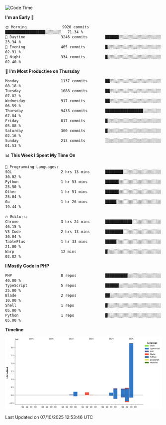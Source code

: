 <!--START_SECTION:waka-->
![Code Time](http://img.shields.io/badge/Code%20Time-4%2C265%20hrs%2035%20mins-blue)

**I'm an Early 🐤** 

```text
🌞 Morning                9920 commits        ██████████████████░░░░░░░   71.34 % 
🌆 Daytime                3246 commits        ██████░░░░░░░░░░░░░░░░░░░   23.34 % 
🌃 Evening                405 commits         █░░░░░░░░░░░░░░░░░░░░░░░░   02.91 % 
🌙 Night                  334 commits         █░░░░░░░░░░░░░░░░░░░░░░░░   02.40 % 
```
📅 **I'm Most Productive on Thursday** 

```text
Monday                   1137 commits        ██░░░░░░░░░░░░░░░░░░░░░░░   08.18 % 
Tuesday                  1088 commits        ██░░░░░░░░░░░░░░░░░░░░░░░   07.82 % 
Wednesday                917 commits         ██░░░░░░░░░░░░░░░░░░░░░░░   06.59 % 
Thursday                 9433 commits        █████████████████░░░░░░░░   67.84 % 
Friday                   817 commits         █░░░░░░░░░░░░░░░░░░░░░░░░   05.88 % 
Saturday                 300 commits         █░░░░░░░░░░░░░░░░░░░░░░░░   02.16 % 
Sunday                   213 commits         ░░░░░░░░░░░░░░░░░░░░░░░░░   01.53 % 
```


📊 **This Week I Spent My Time On** 

```text
💬 Programming Languages: 
SQL                      2 hrs 13 mins       ████████░░░░░░░░░░░░░░░░░   30.02 % 
Python                   1 hr 53 mins        ██████░░░░░░░░░░░░░░░░░░░   25.50 % 
Other                    1 hr 51 mins        ██████░░░░░░░░░░░░░░░░░░░   25.04 % 
Go                       1 hr 26 mins        █████░░░░░░░░░░░░░░░░░░░░   19.44 % 

🔥 Editors: 
Chrome                   3 hrs 24 mins       ████████████░░░░░░░░░░░░░   46.15 % 
VS Code                  2 hrs 13 mins       ████████░░░░░░░░░░░░░░░░░   30.04 % 
TablePlus                1 hr 33 mins        █████░░░░░░░░░░░░░░░░░░░░   21.00 % 
Warp                     12 mins             █░░░░░░░░░░░░░░░░░░░░░░░░   02.82 % 
```

**I Mostly Code in PHP** 

```text
PHP                      8 repos             ██████████░░░░░░░░░░░░░░░   40.00 % 
TypeScript               5 repos             ██████░░░░░░░░░░░░░░░░░░░   25.00 % 
Blade                    2 repos             ██░░░░░░░░░░░░░░░░░░░░░░░   10.00 % 
Shell                    1 repo              █░░░░░░░░░░░░░░░░░░░░░░░░   05.00 % 
Python                   1 repo              █░░░░░░░░░░░░░░░░░░░░░░░░   05.00 % 
```



**Timeline**

![Lines of Code chart](https://raw.githubusercontent.com/abrahamgreyson/abrahamgreyson/main/assets/bar_graph.png)


 Last Updated on 07/10/2025 12:53:46 UTC
<!--END_SECTION:waka-->
